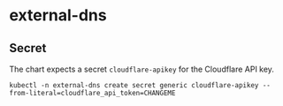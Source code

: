 # external-dns

## Secret

The chart expects a secret `cloudflare-apikey` for the Cloudflare API key.

```
kubectl -n external-dns create secret generic cloudflare-apikey --from-literal=cloudflare_api_token=CHANGEME
```